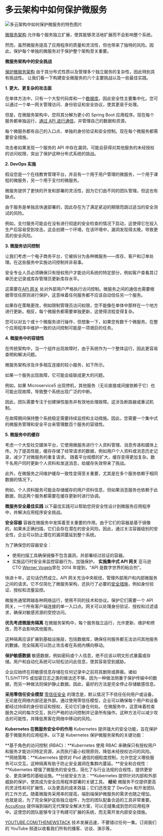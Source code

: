 # 多云架构中如何保护微服务

![多云架构中如何保护微服务的特色图片](https://cdn.thenewstack.io/media/2024/10/e8be8465-microservices-1024x576.jpg)

[微服务架构](https://thenewstack.io/microservices/) 允许每个服务独立扩展，使其能够灵活地扩展而不会影响整个系统。

然而，虽然微服务提高了应用程序的质量和灵活性，但也带来了独特的风险。因此，保护每个单独的微服务对于保护整个架构至关重要。

**微服务架构中的安全挑战**

[保护微服务架构](https://www.accuknox.com/blog/microservice-security) 由于其分布式性质以及管理多个独立服务的复杂性，因此特别具有挑战性。
让我们看一下构建安全微服务的六个主要挑战以及一些最佳实践。

**1. 更大、更复杂的攻击面**

在单体方法中，只有一个大型代码库和一个[数据库](https://thenewstack.io/data/)，因此安全性主要集中化。您可以通过一个单一网关管理访问、身份验证和安全协议，使其更易于处理。

但是，在微服务架构中，您将其分解为更小的 Spring Boot 应用程序。现在每个服务都单独运行，[通过 API 进行通信](https://roadmap.sh/best-practices/api-security)，并管理自己的数据和资源。

每个微服务都有自己的入口点、单独的身份验证和安全控制。现在每个微服务都需要安全措施。

攻击者如果发现一个服务的 API 中存在漏洞，可能会获得对其他服务的未经授权的访问权限，突出了保护这种分布式系统的挑战。

**2. DevOps 实施**

假设您是一个在线教育管理平台，并且有一个用于用户管理的微服务，一个用于课程的微服务，另一个用于支付的微服务。

微服务提供了更快的开发和部署的灵活性，因为它们由不同的团队管理。但这也有缺点。

由于服务是单独且快速部署的，因此存在为了满足紧迫的期限而跳过适当的安全测试的风险。

例如，支付服务可能会在没有进行彻底的安全检查的情况下启动，这使得它在投入生产后容易受到攻击。这会创建一个环境，在该环境中，漏洞发现得太晚，导致更高的安全风险。

**3. 微服务访问控制**

让我们考虑一个电子商务平台，它被拆分为各种微服务——库存、客户和订单处理。在这些服务中实施访问控制并非易事。

安全专业人员必须确保只有授权用户才能访问系统的特定部分，例如客户查看其订单历史记录或库存管理员更新库存水平。

这需要在[API 网关](https://thenewstack.io/the-api-gateway-and-the-future-of-cloud-native-applications/) 处对外部用户严格执行访问控制。微服务之间的通信也需要根据零信任原则进行保护，这意味着任何服务都不应该自动信任另一个服务。

如果存在策略更改，例如限制管理员访问权限，您不能像在单体中那样在一个地方进行更新。相反，每个微服务都需要单独更新，这使得流程变得复杂。

您可以对五个或十个微服务进行操作，但想象一下，如果您有数千个微服务。在整个应用程序中维护一致的访问控制可能是一项艰巨的任务。

**4. 微服务中的容错性**

在传统架构中，当一个组件出现故障时，由于系统作为一个整体运行，因此更容易查明和解决问题。

微服务架构涉及许多相互连接的较小服务，如下所示。

如果一个服务出现故障，它可能会级联成更大的问题。

例如，如果 Microservice5 出现停机，其他服务（无论直接或间接依赖于它）也可能出现故障，导致整个系统出现广泛的中断。

因此，团队需要专注于创建弹性服务并有效地处理故障。这涉及断路器或重试机制。

在故障期间保持整个系统稳定需要持续监控和主动措施。因此，您需要一个集中式的微服务管理和安全平台来管理数百个服务的容错性。

**5. 微服务中的缓存**

考虑一个大型社交媒体平台，它使用微服务进行个人资料管理、消息传递和媒体上传。为了提高性能，缓存存储了经常请求的数据，例如用户个人资料或消息历史记录，减少了对微服务的重复请求。
随着平台规模的扩大，缓存变得更加复杂。数千名用户同时更新个人资料和发送消息，给缓存失效带来了挑战。

此外，在微服务之间维护缓存一致性变得至关重要，尤其是在多个服务依赖于相同数据的情况下。

例如，个人资料服务可能会存储缓存的用户资料信息，但如果消息服务也依赖于此数据，则这两个服务都需要在缓存更新时进行协调。

**微服务安全最佳实践**
以下最佳实践可以帮助您将安全性设计到微服务应用程序中，并解决应用程序安全挑战。

**安全容器**
容器在微服务中发挥着至关重要的作用。由于它们的容器是基于镜像的，如果未正确扫描，它们会存在潜在的安全风险。因此，通过关注容器级别的安全性，企业可以防止潜在的漏洞蔓延到整个系统。

为了确保您的容器安全：

- 使用扫描工具确保镜像不包含漏洞，并部署经过验证的容器。
- 实施运行时安全来监控容器行为，加强保护。
**实施集中式 API 网关**
亚马逊 CTO [Werner Vogels](https://x.com/Werner?prefetchTimestamp=1725429850752)曾在 2014 年提到，“API 是数字世界的粘合剂”。

快进十年，这句话仍然成立。API 网关充当中央枢纽，管理外部用户和内部微服务之间的请求。它不仅简化了微服务架构，还执行了必要的[安全措施](https://thenewstack.io/security/)，例如身份验证、授权和流量监控。

微服务通常跨越各种网络运行，使用不同的技术和协议。保护它们需要一个 API 网关，一个所有客户端连接的单一入口点。网关可以处理身份验证、授权和过滤请求，确保对敏感资源的受控访问。

**优先考虑微服务隔离**
在微服务架构中，每个服务独立运行，允许更新、维护和修改，而不会影响其他服务。

这种隔离应该扩展到基础设施层，包括数据库，确保任何服务都无法访问其他服务的數據。完全隔离可以防止攻击者在系统内横向移动。

**保护敏感数据**
敏感数据，例如密码或个人信息，绝不应该以明文形式暴露或存储。用户和自动化系统可以轻松访问此信息，使其容易受到威胁。

企业应始终在将敏感信息存储在任何记录中之前将其删除或屏蔽。诸如 TLS/HTTPS 或加密日志之类的做法还不够，因为一种做法侧重于保护传输中的数据，而另一种做法则保护静止数据。因此，最好的方法是完全停止存储敏感信息。

**采用零信任安全模型**
[零信任安全](https://thenewstack.io/what-is-zero-trust-security/) 的理念是，默认情况下不信任任何用户或设备，无论是在网络内部还是外部。通过使用零信任模型，企业可以确保每个用户和设备都经过持续的身份验证和授权，无论它们身在何处。
在微服务中，这意味着检查服务之间的每次交互，执行严格的访问控制并记录所有操作。这种方法可以减少攻击的可能性，并降低黑客在网络中移动的风险。

**Kubernetes 在微服务安全中的作用**
Kubernetes 提供强大的安全功能，旨在保护基于微服务的应用程序。以下是 Kubernetes 保护微服务架构的关键功能：

**基于角色的访问控制 (RBAC)：**Kubernetes 使用 RBAC 来确保只有授权用户和服务才能访问特定资源，从而执行最小权限原则，降低未经授权访问的风险。**网络策略：**Kubernetes 提供对 Pod 通信的细粒度控制，允许您定义哪些服务可以交互。这种隔离有助于防止安全漏洞在集群内蔓延。**安全和合规性：**Kubernetes 增强了微服务的安全性，简化了与行业法规的合规性，提供更安全、更具弹性的基础设施。**分层安全方法：**Kubernetes 提供针对内部和外部威胁的保护，使其成为安全应用程序部署的关键工具。
**结论**
微服务不仅提供更高的灵活性和可扩展性，以及更高的成本效益；它们还改变了 DevOps 和开发团队的工作方式。随着微服务采用率的提高，端到端保护微服务的需求也随之增加。
也就是说，为了完全保护这些独立组件，为您的团队配备合适的工具非常重要。[AccuKnox](https://www.accuknox.com/) 提供端到端的无代理安全解决方案，可以无缝集成到您的应用程序中。这使您的团队能够专注于构建可扩展的系统，而无需开发内部安全措施。

[YOUTUBE.COM/THENEWSTACK](https://youtube.com/thenewstack?sub_confirmation=1) 技术发展迅速，不要错过任何一集。订阅我们的 YouTube 频道以收看我们所有的播客、访谈、演示等。